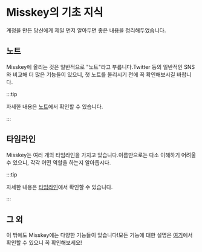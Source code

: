 # Misskey의 기초 지식

계정을 만든 당신에게 제일 먼저 알아두면 좋은 내용을 정리해두었습니다.

## 노트

Misskey에 올리는 것은 일반적으로 "노트"라고 부릅니다.Twitter 등의 일반적인 SNS와 비교해 더 많은 기능들이 있으니, 첫 노트를 올리시기 전에 꼭 확인해보시길 바랍니다.

:::tip

자세한 내용은 [노트](/docs/for-users/features/notes/)에서 확인할 수 있습니다.

:::

## 타임라인

Misskey는 여러 개의 타임라인을 가지고 있습니다.이름만으로는 다소 이해하기 어려울 수 있으니, 각각 어떤 역할을 하는지 알아둡시다.

:::tip

자세한 내용은 [타임라인](/docs/for-users/features/timeline/)에서 확인할 수 있습니다.

:::

## 그 외

이 밖에도 Misskey에는 다양한 기능들이 있습니다!모든 기능에 대한 설명은 [여기](/docs/for-users/features/)에서 확인할 수 있으니 꼭 확인해보세요!
